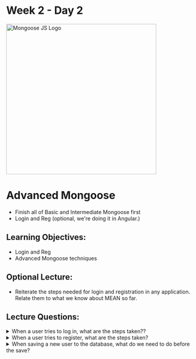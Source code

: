 # Week 2 - Day 2
<img src="https://coursework.vschool.io/content/images/2015/11/mongoosejs.png" alt="Mongoose JS Logo" width="400px">

# Advanced Mongoose
* Finish all of Basic and Intermediate Mongoose first
* Login and Reg (optional, we're doing it in Angular.)

## Learning Objectives:
* Login and Reg
* Advanced Mongoose techniques

## Optional Lecture:
* Reiterate the steps needed for login and registration in any application. Relate them to what we know about MEAN so far.

## Lecture Questions:
<details>

​	<summary>When a user tries to log in, what are the steps taken??</summary>

 	1. We hit a POST route. Ex: "/users/login"
 	2. Run our controller method for this route. Ex: UserController.login()
 	3. Validate their inputs and find out if they exist in our database.
 	4. If they exist in our database, compare the DB password hash with the POST data password.
 	5. If these inputs match, store the user's id in session. Ex: req.session.id = user._id;
 	6. Redirect them to a dashboard.

</details>
<details>

​	<summary>When a user tries to register, what are the steps taken?</summary>

1. We hit a POST route. Ex: "/users/register"
2. Run our controller method for this route. Ex: UserController.register()
3. Validate their inputs and find out if they already exist in our database. If so, deny creation.
4. If they don't exist, save the user and save the newly generated id in session.
5. Redirect them to a dashboard.

</details>
<details>

​	<summary>When saving a new user to the database, what do we need to do before the save?</summary>

​	Hash the user's password to prevent anyone from seeing it.

</details>
